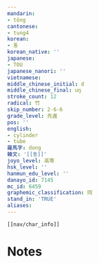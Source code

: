 ```yaml
---
mandarin:
- tǒng
cantonese:
- tung4
korean:
- 통
korean_native: ''
japanese:
- TOU
japanese_nanori: ''
vietnamese:
middle_chinese_initial: d
middle_chinese_final: uŋ
stroke_count: 12
radical: 竹
skip_number: 2-6-6
grade_level: 先進
pos: ''
english:
- cylinder
- tube
羅馬字: dong
韓文: '[[동]]'
joyo_level: 高等
hsk_level: ''
hanmun_edu_level: ''
danayo_id: 7145
mc_id: 6459
graphemic_classification: 同
stand_in: 'TRUE'
aliases:
---
```

```meta-bind-embed
[[nav/char_info]]
```

# Notes
